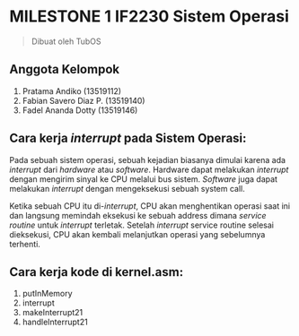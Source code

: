 # MILESTONE 1 IF2230 Sistem Operasi
> Dibuat oleh TubOS
## Anggota Kelompok
1. Pratama Andiko           (13519112)  
2. Fabian Savero Diaz P.    (13519140)  
3. Fadel Ananda Dotty       (13519146)  

## Cara kerja *interrupt* pada Sistem Operasi:  
Pada sebuah sistem operasi, sebuah kejadian biasanya dimulai karena ada *interrupt*
dari *hardware* atau *software*. Hardware dapat melakukan *interrupt* dengan mengirim sinyal ke CPU
melalui bus sistem. *Software* juga dapat melakukan *interrupt* dengan mengeksekusi sebuah system call.

Ketika sebuah CPU itu di-*interrupt*, CPU akan menghentikan operasi saat ini dan langsung memindah eksekusi 
ke sebuah address dimana *service routine* untuk *interrupt* terletak. Setelah *interrupt* service routine selesai dieksekusi, CPU akan kembali melanjutkan operasi yang sebelumnya terhenti.

## Cara kerja kode di kernel.asm:
1. putInMemory
2. interrupt
3. makeInterrupt21
4. handleInterrupt21